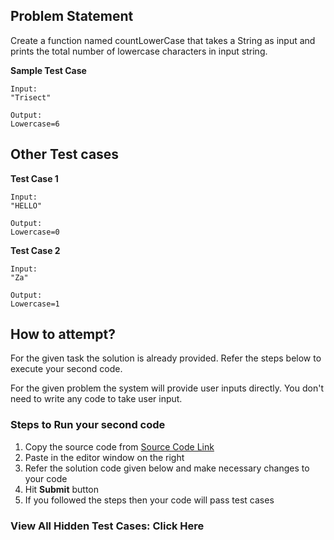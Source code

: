 ## Problem Statement
Create a function named countLowerCase that takes a String as input and prints the 
total number of lowercase characters in input string.


**Sample Test Case**
```
Input:
"Trisect"

Output:
Lowercase=6
```
## Other Test cases
**Test Case 1**
```
Input:
"HELLO"

Output:
Lowercase=0
```
**Test Case 2**
```
Input:
"Za"

Output:
Lowercase=1
```



## How to attempt?
For the given task the solution is already provided. Refer the steps below to execute your second code.

For the given problem the system will provide user inputs directly. You don't need to write any code to take user input.

### Steps to Run your second code
1. Copy the source code from [Source Code Link](https://raw.githubusercontent.com/Aartiarora22/Lab_assignments/main/P1/T3/Main.java)
2. Paste in the editor window on the right
3. Refer the solution code given below and make necessary changes to your code
4. Hit **Submit** button
5. If you followed the steps then your code will pass test cases

### View All Hidden Test Cases: Click Here
